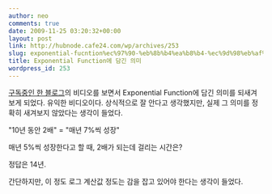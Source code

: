 ```yaml
---
author: neo
comments: true
date: 2009-11-25 03:20:32+00:00
layout: post
link: http://hubnode.cafe24.com/wp/archives/253
slug: exponential-fucntion%ec%97%90-%eb%8b%b4%ea%b8%b4-%ec%9d%98%eb%af%b8
title: Exponential Function에 담긴 의미
wordpress_id: 253
---
```


[구독중인 한 블로그](http://jpyun56.wordpress.com/2009/11/18/exponential-growth%EC%9D%98-%EC%9D%98%EB%AF%B8%EB%A5%BC-%EC%A0%95%ED%99%95%ED%95%98%EA%B2%8C-%EC%95%8C%EA%B3%A0-%EC%9E%88%EB%8A%94%EA%B0%80/)의 비디오를 보면서 Exponential Function에 담긴 의미를 되새겨보게 되었다.
유익한 비디오이다.
상식적으로 잘 안다고 생각했지만, 실제 그 의미를 정확히 새겨보지 않았다는 생각이 들었다.

"10년 동안 2배" = "매년 7%씩 성장"

매년 5%씩 성장한다고 할 때, 2배가 되는데 걸리는 시간은?

정답은 14년.

간단하지만, 이 정도 로그 계산값 정도는 감을 잡고 있어야 한다는 생각이 들었다.


